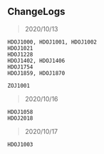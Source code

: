 ## ChangeLogs

> 2020/10/13

```
HDOJ1000, HDOJ1001, HDOJ1002
HDOJ1021
HDOJ1228
HDOJ1402, HDOJ1406
HDOJ1754
HDOJ1859, HDOJ1870

ZOJ1001
```

> 2020/10/16

```
HDOJ1058
HDOJ2018
```

> 2020/10/17

```
HDOJ1003
```
